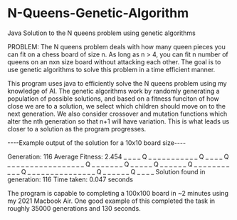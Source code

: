 # N-Queens-Genetic-Algorithm
Java Solution to the N queens problem using genetic algorithms




PROBLEM: The N queens problem deals with how many queen pieces you can fit on a chess board of size n. As long as n > 4, you can fit n number of queens on an nxn size board without attacking each other. The goal is to use genetic algorithms to solve this problem in a time efficient manner. 



This program uses java to efficiently solve the N queens problem using my knowledge of AI. The genetic algorithms work by randomly generating a population of possible solutions, and based on a fitness funciton of how close we are to a solution, we select which children should move on to the next generation. We also consider crossover and mutation functions which alter the nth generation so that n+1 will have variation. This is what leads us closer to a solution as the program progresses. 



----Example output of the solution for a 10x10 board size----

Generation: 116 Average Fitness: 2.454
 _ _ _ _ Q _ _ _ _ _ 
 _ _ _ _ _ _ Q _ _ _ 
 _ Q _ _ _ _ _ _ _ _ 
 _ _ _ _ _ _ _ _ _ Q 
 _ _ _ _ _ _ _ Q _ _ 
 _ _ _ Q _ _ _ _ _ _ 
 Q _ _ _ _ _ _ _ _ _ 
 _ _ Q _ _ _ _ _ _ _ 
 _ _ _ _ _ _ _ _ Q _ 
 _ _ _ _ _ Q _ _ _ _ 
 Solution found in generation: 116
Time taken: 0.047 seconds


The program is capable to completing a 100x100 board in ~2 minutes using my 2021 Macbook Air. One good example of this completed the task in roughly 35000 generations and 130 seconds.




